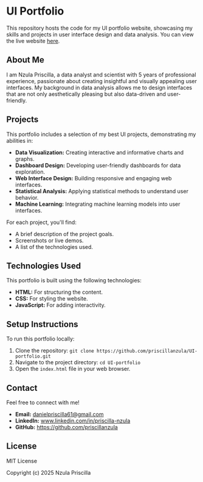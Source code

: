 # UI Portfolio

This repository hosts the code for my UI portfolio website, showcasing my skills and projects in user interface design and data analysis. You can view the live website [here](https://priscillanzula.github.io/UI-portfolio/).

## About Me

I am Nzula Priscilla, a data analyst and scientist with 5 years of professional experience, passionate about creating insightful and visually appealing user interfaces. My background in data analysis allows me to design interfaces that are not only aesthetically pleasing but also data-driven and user-friendly.

## Projects

This portfolio includes a selection of my best UI projects, demonstrating my abilities in:

* **Data Visualization:** Creating interactive and informative charts and graphs.
* **Dashboard Design:** Developing user-friendly dashboards for data exploration.
* **Web Interface Design:** Building responsive and engaging web interfaces.
* **Statistical Analysis:** Applying statistical methods to understand user behavior.
* **Machine Learning:** Integrating machine learning models into user interfaces.

For each project, you'll find:

* A brief description of the project goals.
* Screenshots or live demos.
* A list of the technologies used.

## Technologies Used

This portfolio is built using the following technologies:

* **HTML:** For structuring the content.
* **CSS:** For styling the website.
* **JavaScript:** For adding interactivity.


## Setup Instructions

To run this portfolio locally:

1.  Clone the repository: `git clone https://github.com/priscillanzula/UI-portfolio.git`
2.  Navigate to the project directory: `cd UI-portfolio`
3.  Open the `index.html` file in your web browser.

## Contact

Feel free to connect with me!

* **Email:** danielpriscilla61@gmail.com
* **LinkedIn:** www.linkedin.com/in/priscilla-nzula
* **GitHub:** https://github.com/priscillanzula


## License

 MIT License

Copyright (c) 2025 Nzula Priscilla
